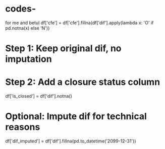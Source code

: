 # codes-
for me and betul 
df['cfe'] = df['cfe'].fillna(df['dif'].apply(lambda x: 'O' if pd.notna(x) else 'N'))
# Step 1: Keep original dif, no imputation
# Step 2: Add a closure status column
df['is_closed'] = df['dif'].notna()

# Optional: Impute dif for technical reasons
df['dif_imputed'] = df['dif'].fillna(pd.to_datetime('2099-12-31'))
